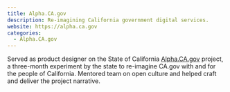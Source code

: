```yaml
---
title: Alpha.CA.gov
description: Re-imagining California government digital services.
website: https://alpha.ca.gov 
categories:
  - Alpha.CA.gov
---
```


Served as product designer on the State of California [Alpha.CA.gov](https://alpha.ca.gov/) project, a three-month experiment by the state to re-imagine CA.gov with and for the people of California. Mentored team on open culture and helped craft and deliver the project narrative.